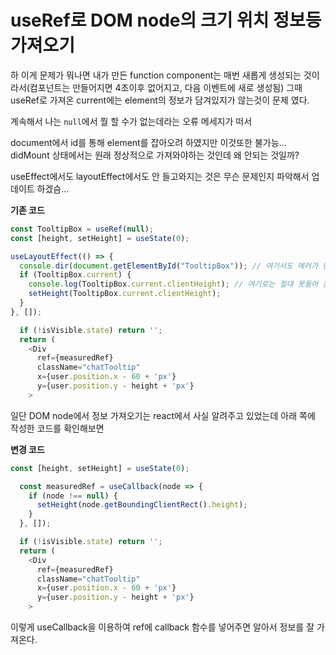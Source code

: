 # useRef로 DOM node의 크기 위치 정보등 가져오기

하 이게 문제가 뭐나면 내가 만든 function component는 매번 새롭게 생성되는 것이라서(컴포넌트는 만들어지면 4초이후 없어지고, 다음 이벤트에 새로 생성됨) 그때 useRef로 가져온 current에는 element의 정보가 담겨있지가 않는것이 문제 였다.

계속해서 나는 `null`에서 뭘 할 수가 없는데라는 오류 메세지가 떠서

document에서 id를 통해 element를 잡아오려 하였지만 이것또한 불가능... didMount 상태에서는 원래 정상적으로 가져와야하는 것인데 왜 안되는 것일까?

useEffect에서도 layoutEffect에서도 안 들고와지는 것은 무슨 문제인지 파악해서 업데이트 하겠슴...

**기존 코드**

```js
const TooltipBox = useRef(null);
const [height, setHeight] = useState(0);

useLayoutEffect(() => {
  console.dir(document.getElementById("TooltipBox")); // 여기서도 에러가 난다
  if (TooltipBox.current) {
    console.log(TooltipBox.current.clientHeight); // 여기로는 절대 못들어 온다...
    setHeight(TooltipBox.current.clientHeight);
  }
}, []);

  if (!isVisible.state) return '';
  return (
    <Div
      ref={measuredRef}
      className="chatTooltip"
      x={user.position.x - 60 + 'px'}
      y={user.position.y - height + 'px'}
    >
```

일단 DOM node에서 정보 가져오기는 react에서 사실 알려주고 있었는데 아래 쪽에 작성한 코드를 확인해보면

**변경 코드**

```js
const [height, setHeight] = useState(0);

  const measuredRef = useCallback(node => {
    if (node !== null) {
      setHeight(node.getBoundingClientRect().height);
    }
  }, []);

  if (!isVisible.state) return '';
  return (
    <Div
      ref={measuredRef}
      className="chatTooltip"
      x={user.position.x - 60 + 'px'}
      y={user.position.y - height + 'px'}
    >
```

이렇게 useCallback을 이용하여 ref에 callback 함수를 넣어주면 알아서 정보를 잘 가져온다.

